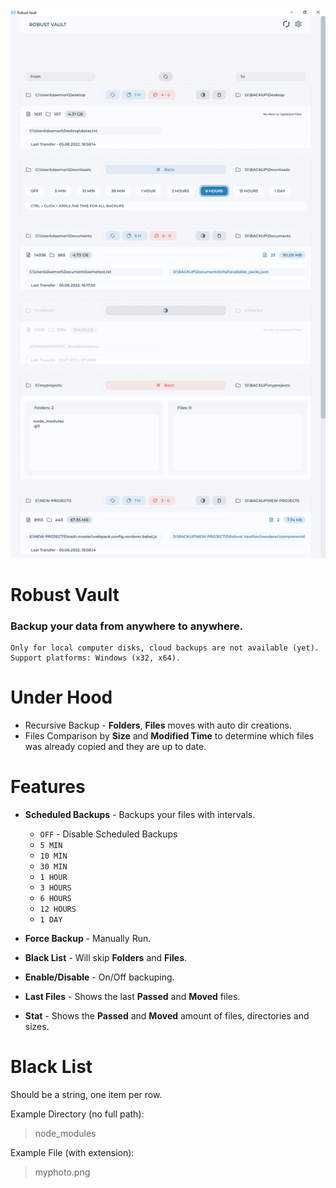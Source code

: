 <kbd>
  <img src="./src/main/assets/screen.png">
</kbd>

# Robust Vault

### Backup your data from anywhere to anywhere.

    Only for local computer disks, cloud backups are not available (yet).
    Support platforms: Windows (x32, x64).

# Under Hood

-   Recursive Backup - **Folders**, **Files** moves with auto dir creations.
-   Files Comparison by **Size** and **Modified Time** to determine which files was already copied and they are up to date.

# Features

-   **Scheduled Backups** - Backups your files with intervals.

    -   `OFF` - Disable Scheduled Backups
    -   `5 MIN`
    -   `10 MIN`
    -   `30 MIN`
    -   `1 HOUR`
    -   `3 HOURS`
    -   `6 HOURS`
    -   `12 HOURS`
    -   `1 DAY`

-   **Force Backup** - Manually Run.
-   **Black List** - Will skip **Folders** and **Files**.
-   **Enable/Disable** - On/Off backuping.
-   **Last Files** - Shows the last **Passed** and **Moved** files.
-   **Stat** - Shows the **Passed** and **Moved** amount of files, directories and sizes.

# Black List

Should be a string, one item per row.

Example Directory (no full path):

> node_modules

Example File (with extension):

> myphoto.png
